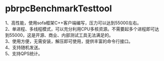 pbrpcBenchmarkTesttool
======================
1、高性能，使用sofa框架C++客户端编写，压力可以达到55000左右。    
2、单进程、多线程模式，可以充分利用CPU多核资源。不需要起多个进程即可达到55000，这是开源、商业、内部测试工具无法满足的。    
3、使用方便，无需安装，解压即可使用，提供丰富的命令行接口。    
4、支持随机发送。    
5、支持QPS统计。    
